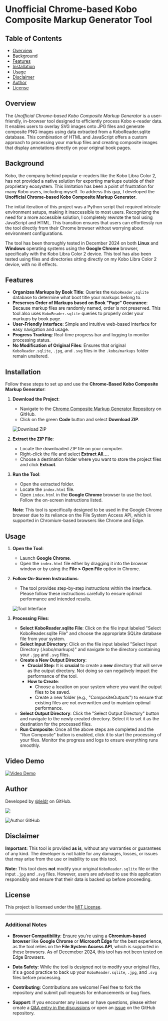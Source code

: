 

# Unofficial Chrome-based Kobo Composite Markup Generator Tool


## Table of Contents

- [Overview](#overview)
- [Background](#background)
- [Features](#features)
- [Installation](#installation)
- [Usage](#usage)
- [Disclaimer](#disclaimer)
- [Author](#author)
- [License](#license) <!-- Optional: Add if you have a license -->

## Overview

The *Unofficial Chrome-based Kobo Composite Markup Generator* is a user-friendly, in-browser tool designed to efficiently process Kobo e-reader data. It enables users to overlay SVG images onto JPG files and generate composite PNG images using data extracted from a KoboReader.sqlite database. This combination of HTML and JavaScript offers a custom approach to processing your markup files and creating composite images that display annotations directly on your original book pages.

## Background

Kobo, the company behind popular e-readers like the Kobo Libra Color 2, has not provided a native solution for exporting markups outside of their proprietary ecosystem. This limitation has been a point of frustration for many Kobo users, including myself. To address this gap, I developed the **Unofficial Chrome-based Kobo Composite Markup Generator**.

The initial iteration of this project was a Python script that required intricate environment setups, making it inaccessible to most users. Recognizing the need for a more accessible solution, I completely rewrote the tool using JavaScript and HTML. This transition ensures that users can effortlessly run the tool directly from their Chrome browser without worrying about environment configurations.

The tool has been thoroughly tested in December 2024 on both **Linux** and **Windows** operating systems using the **Google Chrome** browser, specifically with the Kobo Libra Color 2 device. This tool has also been tested using files and directories sitting directly on my Kobo Libra Color 2 device, with no ill effects.

## Features

- **Organizes Markups by Book Title**: Queries the `KoboReader.sqlite` database to determine what boot title your markups belong to.
- **Preserves Order of Markups based on Book "Page" Occurance**: Because markup files are randomly named, order is not preserved. This tool also uses `KoboReader.sqlite` queries to properly order your markups by book page.
- **User-Friendly Interface**: Simple and intuitive web-based interface for easy navigation and usage.
- **Progress Tracking**: Real-time progress bar and logging to monitor processing status.
- **No Modification of Original Files**: Ensures that original `KoboReader.sqlite`, `.jpg`, and `.svg` files in the `.kobo/markups` folder remain unaltered.


## Installation

Follow these steps to set up and use the **Chrome-Based Kobo Composite Markup Generator**:

1. **Download the Project**:
   
   - Navigate to the [Chrome Composite Markup Generator Repository](https://github.com/leldr/Chrome-Composite-Markup-Generator) on GitHub.
   - Click on the green **Code** button and select **Download ZIP**.
   
   ![Download ZIP](https://github.com/leldr/Unofficial-Chrome-Based-Kobo-Composite-Markup-Generator/blob/main/Download%20zip%20option.png)<!-- Optional: Add an image showing the download button -->

2. **Extract the ZIP File**:
   
   - Locate the downloaded ZIP file on your computer.
   - Right-click the file and select **Extract All...**.
   - Choose a destination folder where you want to store the project files and click **Extract**.

3. **Run the Tool**:
   
   - Open the extracted folder.
   - Locate the `index.html` file.
   - Open `index.html` in the **Google Chrome** browser to use the tool. Follow the on-screen instructions listed.

   **Note**: This tool is specifically designed to be used in the Google Chrome browser due to its reliance on the File System Access API, which is supported in Chromium-based browsers like Chrome and Edge.

## Usage

1. **Open the Tool**:
   
   - Launch **Google Chrome**.
   - Open the `index.html` file either by dragging it into the browser window or by using the **File > Open File** option in Chrome.

2. **Follow On-Screen Instructions**:
   
   - The tool provides step-by-step instructions within the interface. Please follow these instructions carefully to ensure optimal performance and intended results.

   ![Tool Interface](https://github.com/leldr/Unofficial-Chrome-Based-Kobo-Composite-Markup-Generator/blob/main/Tool%20Interface.gif) <!-- Optional: Add a screenshot of the tool interface -->

3. **Processing Files**:

   
   - **Select KoboReader.sqlite File**: Click on the file input labeled "Select KoboReader.sqlite File" and choose the appropriate SQLite database file from your system.
   - **Select Input Directory**: Click on the file input labeled "Select Input Directory (.kobo/markups)" and navigate to the directory containing your `.jpg` and `.svg` files.
   - **Create a New Output Directory**: 
     - **Crucial Step**: It is **crucial** to create a **new** directory that will serve as the output directory. Not doing so can negatively impact the performance of the tool.
     - **How to Create**:
       - Choose a location on your system where you want the output files to be saved.
       - Create a new folder (e.g., "CompositeOutputs") to ensure that existing files are not overwritten and to maintain optimal performance.
   - **Select Output Directory**: Click the "Select Output Directory" button and navigate to the newly created directory. Select it to set it as the destination for the processed files.
   - **Run Composite**: Once all the above steps are completed and the "Run Composite" button is enabled, click it to start the processing of your files. Monitor the progress and logs to ensure everything runs smoothly.

## Video Demo


[![Video Demo](https://img.youtube.com/vi/uUZpMHj0_8w/0.jpg)](https://www.youtube.com/watch?v=uUZpMHj0_8w)


## Author

Developed by [@leldr](https://github.com/leldr) on GitHub.

[<img src ="https://storage.ko-fi.com/cdn/brandasset/logo_white_stroke_small.png">](https://ko-fi.com/G2G218AXOX)

![Author GitHub](https://img.shields.io/badge/GitHub-%40leldr-blue?style=for-the-badge&logo=github)



## Disclaimer

**Important:** This tool is provided **as is**, without any warranties or guarantees of any kind. The developer is not liable for any damages, losses, or issues that may arise from the use or inability to use this tool. 

**Note:** This tool does **not** modify your original `KoboReader.sqlite` file or the input `.jpg` and `.svg` files. However, users are advised to use this application responsibly and ensure that their data is backed up before proceeding.


## License

<!-- Optional: Add license information if applicable -->

This project is licensed under the [MIT License](LICENSE).

---

### Additional Notes

- **Browser Compatibility**: Ensure you're using a **Chromium-based browser** like **Google Chrome** or **Microsoft Edge** for the best experience, as the tool relies on the **File System Access API**, which is supported in these browsers. As of Decemeber 2024, this tool has not been tested on Edge Browsers.

- **Data Safety**: While the tool is designed not to modify your original files, it's a good practice to back up your `KoboReader.sqlite`, `.jpg`, and `.svg` files before processing.

- **Contributing**: Contributions are welcome! Feel free to fork the repository and submit pull requests for enhancements or bug fixes.

- **Support**: If you encounter any issues or have questions, please either create a [Q&A entry in the discussions](https://github.com/leldr/Unofficial-Chrome-Based-Kobo-Composite-Markup-Generator/discussions/categories/q-a) or open an [issue](https://github.com/leldr/Chrome-Composite-Markup-Generator/issues) on the GitHub repository.

